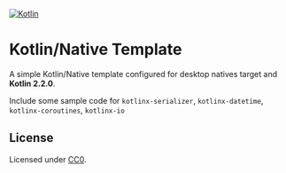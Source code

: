 [![Kotlin](https://img.shields.io/badge/Kotlin-2.2.0-blue.svg?style=flat&logo=kotlin)](https://kotlinlang.org)

# Kotlin/Native Template

A simple Kotlin/Native template configured for desktop natives target and **Kotlin 2.2.0**.

Include some sample code for `kotlinx-serializer`, `kotlinx-datetime`, `kotlinx-coroutines`, `kotlinx-io`

## License

Licensed under [CC0](https://creativecommons.org/publicdomain/zero/1.0/deed.en).